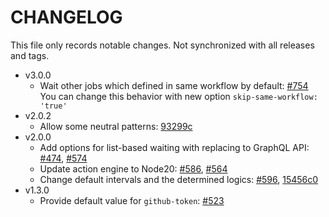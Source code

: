 # CHANGELOG

This file only records notable changes. Not synchronized with all releases and tags.

- v3.0.0
  - Wait other jobs which defined in same workflow by default: [#754](https://github.com/kachick/wait-other-jobs/issues/754)\
    You can change this behavior with new option `skip-same-workflow: 'true'`
- v2.0.2
  - Allow some neutral patterns: [93299c](https://github.com/kachick/wait-other-jobs/commit/93299c2fa22fd463db31668eba54b34b58270696)
- v2.0.0
  - Add options for list-based waiting with replacing to GraphQL API: [#474](https://github.com/kachick/wait-other-jobs/issues/474), [#574](https://github.com/kachick/wait-other-jobs/pull/574)
  - Update action engine to Node20: [#586](https://github.com/kachick/wait-other-jobs/issues/586), [#564](https://github.com/kachick/wait-other-jobs/pull/564)
  - Change default intervals and the determined logics: [#596](https://github.com/kachick/wait-other-jobs/pull/596), [15456c0](https://github.com/kachick/wait-other-jobs/commit/15456c0)
- v1.3.0
  - Provide default value for `github-token`: [#523](https://github.com/kachick/wait-other-jobs/pull/523)

